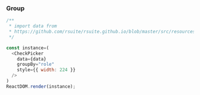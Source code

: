 ### Group

<!--start-code-->
```js
/**
 * import data from
 * https://github.com/rsuite/rsuite.github.io/blob/master/src/resources/data/users.js
 */

const instance=(
  <CheckPicker
    data={data}
    groupBy="role"
    style={{ width: 224 }}
  />
)
ReactDOM.render(instance);
```
<!--end-code-->